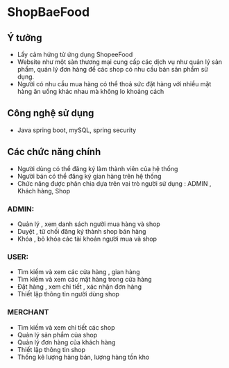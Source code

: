 # ShopBaeFood
## Ý tưởng
- Lấy cảm hứng từ ứng dụng ShopeeFood
- Website như một sàn thương mại cung cấp các dịch vụ như quản lý sản phẩm, quản lý đơn hàng để các shop có nhu cầu bán sản phẩm sử dụng.
- Người có nhu cầu mua hàng có thể thoả sức đặt hàng với nhiều mặt hàng ăn uống khác nhau mà không lo khoảng cách
## Công nghệ sử dụng
- Java spring boot, mySQL, spring security
## Các chức năng chính
- Người dùng có thể đăng ký làm thành viên của hệ thống
- Người bán có thể đăng ký gian hàng trên hệ thống
- Chức năng được phân chia dựa trên vai trò người sử dụng : ADMIN , Khách hàng, Shop
### ADMIN:
 - Quản lý , xem danh sách người mua hàng và shop
 - Duyệt , từ chối đăng ký thành shop bán hàng
 - Khóa , bỏ khóa các tài khoản người mua và shop
### USER:
- Tìm kiếm và xem các cửa hàng , gian hàng
- Tìm kiếm và xem các mặt hàng trong cửa hàng
- Đặt hàng , xem chi tiết , xác nhận đơn hàng
- Thiết lập thông tin người dùng shop
### MERCHANT
- Tìm kiếm và xem chi tiết các shop
- Quản lý sản phẩm của shop
- Quản lý đơn hàng của khách hàng
- Thiết lập thông tin shop
- Thống kê lượng hàng bán, lượng hàng tồn kho
